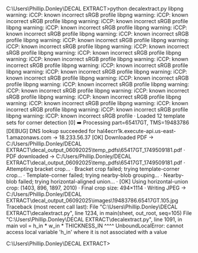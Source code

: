 C:\Users\Phillip.Donley\DECAL EXTRACT>python decalextract.py
libpng warning: iCCP: known incorrect sRGB profile
libpng warning: iCCP: known incorrect sRGB profile
libpng warning: iCCP: known incorrect sRGB profile
libpng warning: iCCP: known incorrect sRGB profile
libpng warning: iCCP: known incorrect sRGB profile
libpng warning: iCCP: known incorrect sRGB profile
libpng warning: iCCP: known incorrect sRGB profile
libpng warning: iCCP: known incorrect sRGB profile
libpng warning: iCCP: known incorrect sRGB profile
libpng warning: iCCP: known incorrect sRGB profile
libpng warning: iCCP: known incorrect sRGB profile
libpng warning: iCCP: known incorrect sRGB profile
libpng warning: iCCP: known incorrect sRGB profile
libpng warning: iCCP: known incorrect sRGB profile
libpng warning: iCCP: known incorrect sRGB profile
libpng warning: iCCP: known incorrect sRGB profile
libpng warning: iCCP: known incorrect sRGB profile
libpng warning: iCCP: known incorrect sRGB profile
libpng warning: iCCP: known incorrect sRGB profile
libpng warning: iCCP: known incorrect sRGB profile
libpng warning: iCCP: known incorrect sRGB profile
libpng warning: iCCP: known incorrect sRGB profile
libpng warning: iCCP: known incorrect sRGB profile
libpng warning: iCCP: known incorrect sRGB profile
· Loaded 12 template sets for corner detection
[0] ➡️ Processing part=65417GT, TMS=19483786
[DEBUG] DNS lookup succeeded for hal4ecrr1k.execute-api.us-east-1.amazonaws.com → 18.233.56.37
[OK] Downloaded PDF → C:/Users/Phillip.Donley/DECAL EXTRACT\decal_output_06092025\temp_pdfs\65417GT_1749509181.pdf
    · PDF downloaded → C:/Users/Phillip.Donley/DECAL EXTRACT\decal_output_06092025\temp_pdfs\65417GT_1749509181.pdf
   · Attempting bracket crop…
   · Bracket crop failed; trying template-corner crop…
   · Template-corner failed; trying nearby-blob grouping…
   · Nearby-blob failed; trying horizontal-aligned union…
   · [OK] Using horizontal-union crop: (1403, 896, 1897, 2010)
   · Final crop size: 494×1114
   · Writing JPEG → C:/Users/Phillip.Donley/DECAL EXTRACT\decal_output_06092025\images\19483786.65417GT.105.jpg
Traceback (most recent call last):
  File "C:\Users\Phillip.Donley\DECAL EXTRACT\decalextract.py", line 1234, in <module>
    main(sheet, out_root, seq=105)
  File "C:\Users\Phillip.Donley\DECAL EXTRACT\decalextract.py", line 1091, in main
    vol  = h_in * w_in * THICKNESS_IN
           ^^^^
UnboundLocalError: cannot access local variable 'h_in' where it is not associated with a value

C:\Users\Phillip.Donley\DECAL EXTRACT>
